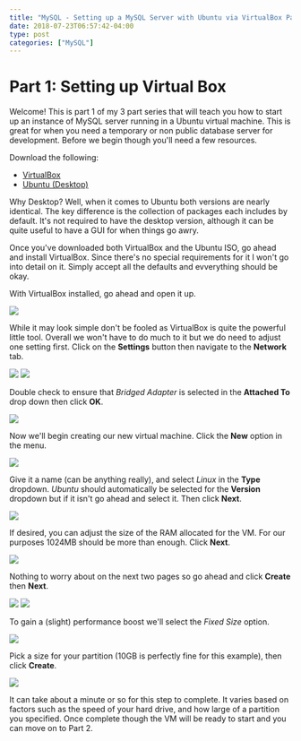 ```yaml
---
title: "MySQL - Setting up a MySQL Server with Ubuntu via VirtualBox Part 1"
date: 2018-07-23T06:57:42-04:00
type: post
categories: ["MySQL"]
---
```


Part 1: Setting up Virtual Box
===

Welcome! This is part 1 of my 3 part series that will teach you how to start up an instance of MySQL
server running in a Ubuntu virtual machine. This is great for when you need a temporary or non public
database server for development. Before we begin though you'll need a few resources.

Download the following:

* [VirtualBox](https://www.virtualbox.org/wiki/Downloads)
* [Ubuntu (Desktop)](https://www.ubuntu.com/download/desktop)

Why Desktop? Well, when it comes to Ubuntu both versions are nearly identical. The key difference is the collection
of packages each includes by default. It's not required to have the desktop version, although it can be quite useful
to have a GUI for when things go awry.

Once you've downloaded both VirtualBox and the Ubuntu ISO, go ahead and install VirtualBox. Since there's no special
requirements for it I won't go into detail on it. Simply accept all the defaults and evverything should be okay.

With VirtualBox installed, go ahead and open it up.

<img src="/img/mysql/mysql-server-tutorial/pt1/1.png" class="image-center">

While it may look simple don't be fooled as VirtualBox is quite the powerful little tool. Overall we won't have to do
much to it but we do need to adjust one setting first. Click on the **Settings** button then navigate to the **Network** tab.

<img src="/img/mysql/mysql-server-tutorial/pt1/2.png" class="image-center">

<img src="/img/mysql/mysql-server-tutorial/pt1/3.png" class="image-center">

Double check to ensure that *Bridged Adapter* is selected in the **Attached To** drop down then click **OK**.

<img src="/img/mysql/mysql-server-tutorial/pt1/4.png" class="image-center">

Now we'll begin creating our new virtual machine. Click the **New** option in the menu.

<img src="/img/mysql/mysql-server-tutorial/pt1/5.png" class="image-center">

Give it a name (can be anything really), and select *Linux* in the **Type** dropdown. *Ubuntu* should
automatically be selected for the **Version** dropdown but if it isn't go ahead and select it. Then click **Next**.

<img src="/img/mysql/mysql-server-tutorial/pt1/6.png" class="image-center">

If desired, you can adjust the size of the RAM allocated for the VM. For our purposes 1024MB should be
more than enough. Click **Next**.

<img src="/img/mysql/mysql-server-tutorial/pt1/7.png" class="image-center">

Nothing to worry about on the next two pages so go ahead and click **Create** then **Next**.

<img src="/img/mysql/mysql-server-tutorial/pt1/8.png" class="image-center">

<img src="/img/mysql/mysql-server-tutorial/pt1/9.png" class="image-center">

To gain a (slight) performance boost we'll select the *Fixed Size* option. 

<img src="/img/mysql/mysql-server-tutorial/pt1/10.png" class="image-center">

Pick a size for your partition (10GB is perfectly fine for this example), then click **Create**.

<img src="/img/mysql/mysql-server-tutorial/pt1/11.png" class="image-center">

It can take about a minute or so for this step to complete. It varies based on factors such as the speed of
your hard drive, and how large of a partition you specified. Once complete though the VM will be ready to
start and you can move on to Part 2.
